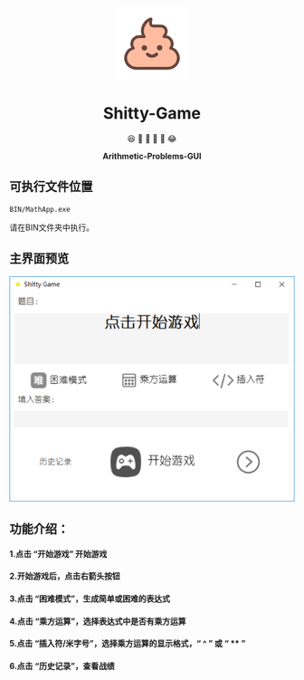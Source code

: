 <div align="center">
<img src="https://github.com/Archie7777/Shitty-Game/blob/master/images/%E5%A4%A7%E4%BE%BF.png">
<h1> Shitty-Game </h1>
<p> 😆 🐷 🎈 🔞 🚩 😂 <p>
<p><strong> Arithmetic-Problems-GUI </strong></p>
</div>

## 可执行文件位置
```
BIN/MathApp.exe
```

请在BIN文件夹中执行。

## 主界面预览

![](https://github.com/Archie7777/Shitty-Game/blob/master/images/%E4%B8%BB%E7%95%8C%E9%9D%A2%E9%A2%84%E8%A7%88.png)

## 功能介绍：

#### 1.点击 “开始游戏” 开始游戏

#### 2.开始游戏后，点击右箭头按钮

#### 3.点击 “困难模式”，生成简单或困难的表达式

#### 4.点击 “乘方运算”，选择表达式中是否有乘方运算

#### 5.点击 “插入符/米字号”，选择乘方运算的显示格式，“ ^ ” 或 “ ** ”

#### 6.点击 “历史记录”，查看战绩
